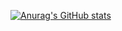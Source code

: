 [![Anurag's GitHub stats](https://github-readme-stats.vercel.app/api?username=dllobuz)](https://github.com/anuraghazra/github-readme-stats)
